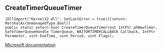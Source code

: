 ## CreateTimerQueueTimer

```
[DllImport("Kernel32.dll", SetLastError = true)][return: MarshalAs(UnmanagedType.Bool)]
public static extern bool CreateTimerQueueTimer(out IntPtr phNewTimer, SafeTimerQueueHandle TimerQueue, WAITORTIMERCALLBACK Callback, IntPtr Parameter, uint DueTime, uint Period, uint Flags);
```

[Microsoft documentation](https://docs.microsoft.com/en-us/windows/win32/api/threadpoolapiset/nf-threadpoolapiset-createtimerqueuetimer)
